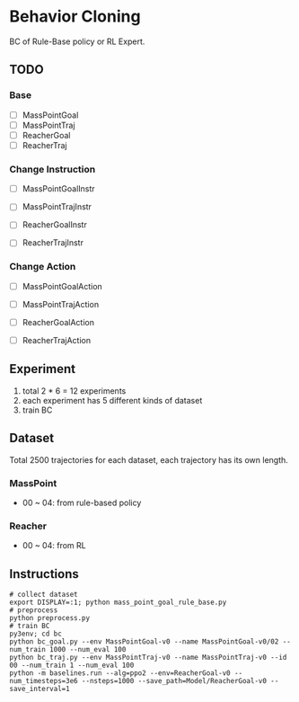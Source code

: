 # Behavior Cloning

BC of Rule-Base policy or RL Expert.

## TODO

###  Base

- [ ] MassPointGoal
- [ ] MassPointTraj
- [ ] ReacherGoal
- [ ] ReacherTraj

### Change Instruction

- [ ] MassPointGoalInstr

- [ ] MassPointTrajInstr
- [ ] ReacherGoalInstr
- [ ] ReacherTrajInstr

### Change Action
- [ ] MassPointGoalAction
- [ ] MassPointTrajAction


- [ ] ReacherGoalAction
- [ ] ReacherTrajAction

## Experiment

1. total 2 * 6 = 12 experiments
2. each experiment has 5 different kinds of dataset
3. train BC

## Dataset

Total 2500 trajectories for each dataset, each trajectory has its own length.

### MassPoint

- 00 ~ 04: from rule-based policy

### Reacher

- 00 ~ 04: from RL

## Instructions

```
# collect dataset
export DISPLAY=:1; python mass_point_goal_rule_base.py
# preprocess
python preprocess.py
# train BC
py3env; cd bc
python bc_goal.py --env MassPointGoal-v0 --name MassPointGoal-v0/02 --num_train 1000 --num_eval 100 
python bc_traj.py --env MassPointTraj-v0 --name MassPointTraj-v0 --id 00 --num_train 1 --num_eval 100 
python -m baselines.run --alg=ppo2 --env=ReacherGoal-v0 --num_timesteps=3e6 --nsteps=1000 --save_path=Model/ReacherGoal-v0 --save_interval=1
```
